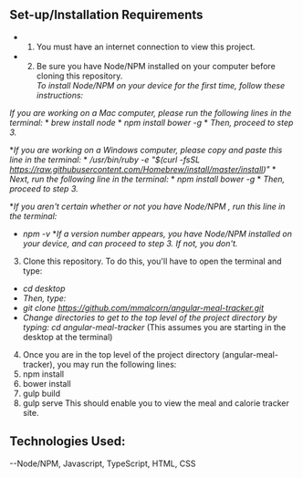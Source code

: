 
## Set-up/Installation Requirements
+ 1)  You must have an internet connection to view this project.  
+ 2)  Be sure you have Node/NPM installed on your computer before cloning this repository.  
_To install Node/NPM on your device for the first time, follow these instructions:_

_If you are working on a Mac computer, please run the following lines in the terminal:_
    * _brew install node_
    * _npm install bower -g_
    * _Then, proceed to step 3._

*_If you are working on a Windows computer, please copy and paste this line in the terminal:_
    * _/usr/bin/ruby -e "$(curl -fsSL https://raw.githubusercontent.com/Homebrew/install/master/install)"_
    * _Next, run the following line in the terminal:_
    * _npm install bower -g_
    * _Then, proceed to step 3._

*_If you aren't certain whether or not you have Node/NPM , run this line in the terminal:_
  * _npm -v_
*_If a version number appears, you have Node/NPM installed on your device, and can proceed to step 3.  If not, you don't._

3. Clone this repository. To do this, you'll have to open the terminal and type:
  * _cd desktop_
  * _Then, type:_
  * _git clone https://github.com/mmalcorn/angular-meal-tracker.git_
  * _Change directories to get to the top level of the project directory by typing:
  cd angular-meal-tracker_
  (This assumes you are starting in the desktop at the terminal)

4.  Once you are in the top level of the project directory (angular-meal-tracker), you may run the following lines:
  1. npm install
  2. bower install
  3. gulp build
  4. gulp serve
  This should enable you to view the meal and calorie tracker site.  

  ## Technologies Used:
  --Node/NPM, Javascript, TypeScript, HTML, CSS
